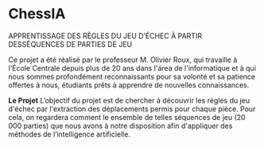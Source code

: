 # ChessIA
APPRENTISSAGE DES RÈGLES DU JEU D’ÉCHEC À PARTIR DESSÉQUENCES DE PARTIES DE JEU

Ce projet a été réalisé par le professeur M. Olivier Roux, qui travaille à l'École Centrale depuis plus de 20 ans dans l'área de l'informatique et à qui nous sommes profondément reconnaissants pour sa volonté et sa patience offertes à nous, étudiants prêts à apprendre de nouvelles connaissances.

**Le Projet**
L’objectif du projet est de chercher à découvrir les règles du jeu d'échec par l'extraction des déplacements permis pour chaque pièce. Pour cela, on regardera comment le ensemble de telles séquences de jeu (20 000 parties) que nous avons à notre disposition afin d'appliquer des méthodes de l’intelligence artificielle.
